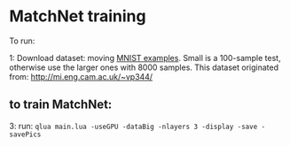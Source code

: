 # MatchNet training

To run:

1: Download dataset: moving [MNIST examples](https://www.dropbox.com/sh/fvsqod4uv7yp0dp/AAAHoHUjkXg4mW6OvV91TgaEa). Small is a 100-sample test, otherwise use the larger ones with 8000 samples. This dataset originated from: http://mi.eng.cam.ac.uk/~vp344/


## to train MatchNet:

3: run: ```qlua main.lua -useGPU -dataBig -nlayers 3 -display -save -savePics```

